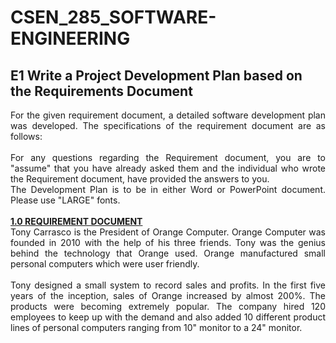 # CSEN_285_SOFTWARE-ENGINEERING

<h2><b>E1 Write a Project Development Plan based on the Requirements Document</b></h2>
<p align="justify">For the given requirement document, a detailed software development plan was developed. The specifications of the requirement document are as follows: <br/><br/>
For any questions regarding the Requirement document, you are to "assume" that you have already asked them and the individual who wrote the Requirement document, have provided the answers to you.<br/>
The Development Plan is to be in either Word or PowerPoint document. Please use "LARGE" fonts.<br/><br/>
  <b><u>1.0 REQUIREMENT DOCUMENT</u></b><br/>
  Tony Carrasco is the President of Orange Computer. Orange Computer was founded in 2010 with the help of his three friends. Tony was the genius behind the technology that Orange used. Orange manufactured small personal computers which were user friendly.<br/><br/>
  Tony designed a small system to record sales and profits. In the first five years of the inception, sales of Orange increased by almost 200%. The products were becoming extremely popular. The company hired 120 employees to keep up with the demand and also added 10 different product lines of personal computers ranging from 10" monitor to a 24" monitor.
</p>
